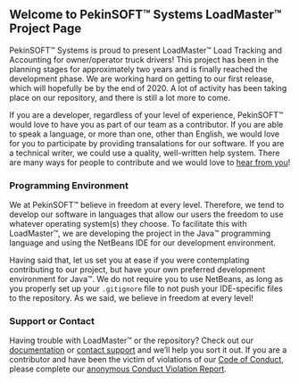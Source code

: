 ## Welcome to PekinSOFT™ Systems LoadMaster™ Project Page

PekinSOFT™ Systems is proud to present LoadMaster™ Load Tracking and Accounting for owner/operator truck drivers! This project has been in the planning stages for approximately two years and is finally reached the development phase. We are working hard on getting to our first release, which will hopefully be by the end of 2020. A lot of activity has been taking place on our repository, and there is still a lot more to come.

If you are a developer, regardless of your level of experience, PekinSOFT™ would love to have you as part of our team as a contributor. If you are able to speak a language, or more than one, other than English, we would love for you to participate by providing transalations for our software. If you are a technical writer, we could use a quality, well-written help system. There are many ways for people to contribute and we would love to [hear from you](mailto:sean@pekinsoft.com)!

### Programming Environment

We at PekinSOFT™ believe in freedom at every level. Therefore, we tend to develop our software in languages that allow our users the freedom to use whatever operating system(s) they choose. To facilitate this with LoadMaster™, we are developing the project in the Java™ programming language and using the NetBeans IDE for our development environment.

Having said that, let us set you at ease if you were contemplating contributing to our project, but have your own preferred development environment for Java™. We do not require you to use NetBeans, as long as you properly set up your `.gitignore` file to not push your IDE-specific files to the repository. As we said, we believe in freedom at every level!

### Support or Contact

Having trouble with LoadMaster™ or the repository? Check out our [documentation](https://github.com/PekinSOFT-Systems/LoadMaster/wiki) or [contact support](mailto:sean@pekinsoft.com) and we’ll help you sort it out. If you are a contributor and have been the victim of violations of our [Code of Conduct](https://github.com/PekinSOFT-Systems/LoadMaster/blob/master/CODE-OF-CONDUCT.md), please complete our [anonymous Conduct Violation Report](https://docs.google.com/forms/d/e/1FAIpQLSchEuADOxfIsX1C5EQ_KYwhy400Xv4_b5dx42IkILIypdvjQQ/viewform).
